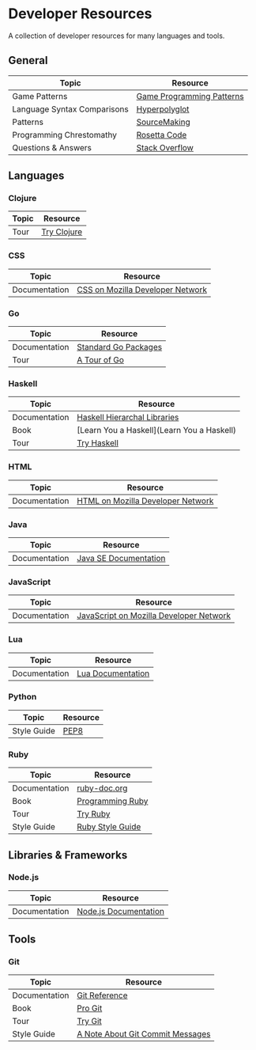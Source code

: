 # Developer Resources
A collection of developer resources for many languages and tools.

## General
Topic | Resource
---|---
Game Patterns | [Game Programming Patterns](http://gameprogrammingpatterns.com/)
Language Syntax Comparisons | [Hyperpolyglot](http://hyperpolyglot.org/)
Patterns | [SourceMaking](http://sourcemaking.com/)
Programming Chrestomathy | [Rosetta Code](http://rosettacode.org/wiki/Rosetta_Code)
Questions & Answers | [Stack Overflow](http://stackoverflow.com/)

## Languages

### Clojure
Topic | Resource
---|---
Tour | [Try Clojure](http://tryclj.com/)

### CSS
Topic | Resource
---|---
Documentation | [CSS on Mozilla Developer Network](https://developer.mozilla.org/en-US/docs/Web/CSS)

### Go
Topic | Resource
---|---
Documentation | [Standard Go Packages](http://golang.org/pkg/)
Tour | [A Tour of Go](http://tour.golang.org/)

### Haskell
Topic | Resource
---|---
Documentation | [Haskell Hierarchal Libraries](http://www.haskell.org/ghc/docs/latest/html/libraries/index.html)
Book | [Learn You a Haskell](Learn You a Haskell)
Tour | [Try Haskell](http://tryhaskell.org/)

### HTML
Topic | Resource
---|---
Documentation | [HTML on Mozilla Developer Network](https://developer.mozilla.org/en-US/docs/Web/HTML)

### Java
Topic | Resource
---|---
Documentation | [Java SE Documentation](http://docs.oracle.com/javase/)

### JavaScript
Topic | Resource
---|---
Documentation | [JavaScript on Mozilla Developer Network](https://developer.mozilla.org/en-US/docs/Web/JavaScript)

### Lua
Topic | Resource
---|---
Documentation | [Lua Documentation](http://www.lua.org/docs.html)

### Python
Topic | Resource
---|---
Style Guide | [PEP8](http://legacy.python.org/dev/peps/pep-0008/)

### Ruby
Topic | Resource
---|---
Documentation | [ruby-doc.org](http://www.ruby-doc.org/)
Book | [Programming Ruby](http://ruby-doc.com/docs/ProgrammingRuby/)
Tour | [Try Ruby](http://tryruby.org/)
Style Guide | [Ruby Style Guide](https://github.com/bbatsov/ruby-style-guide)

## Libraries & Frameworks

### Node.js
Topic | Resource
---|---
Documentation | [Node.js Documentation](http://nodejs.org/documentation/)

## Tools

### Git
Topic | Resource
---|---
Documentation | [Git Reference](http://git-scm.com/docs)
Book | [Pro Git](http://git-scm.com/book/)
Tour | [Try Git](https://try.github.io/)
Style Guide | [A Note About Git Commit Messages](http://tbaggery.com/2008/04/19/a-note-about-git-commit-messages.html)

